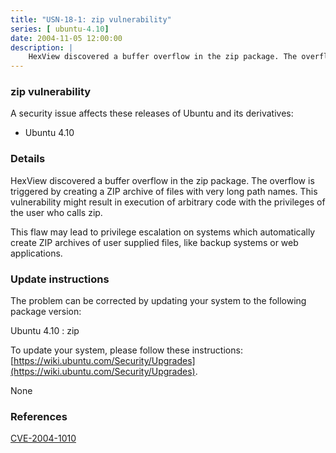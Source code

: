 ```yaml
---
title: "USN-18-1: zip vulnerability"
series: [ ubuntu-4.10]
date: 2004-11-05 12:00:00
description: |
    HexView discovered a buffer overflow in the zip package. The overflow is triggered by creating a ZIP archive of files with very long path names. This vulnerability might result in execution of arbitrary code with the privileges of the user who calls zip.
--- 
```

 
### zip vulnerability

A security issue affects these releases of Ubuntu and its derivatives:

* Ubuntu 4.10

### Details

HexView discovered a buffer overflow in the zip package. The overflow is triggered by creating a ZIP archive of files with very long path names. This vulnerability might result in execution of arbitrary code with the privileges of the user who calls zip.

This flaw may lead to privilege escalation on systems which automatically create ZIP archives of user supplied files, like backup systems or web applications.

### Update instructions

The problem can be corrected by updating your system to the following package version:

Ubuntu 4.10
 : zip 

To update your system, please follow these instructions: [https://wiki.ubuntu.com/Security/Upgrades](https://wiki.ubuntu.com/Security/Upgrades).

None

### References

 [CVE-2004-1010](http://people.ubuntu.com/~ubuntu-security/cve/CVE-2004-1010)
 
